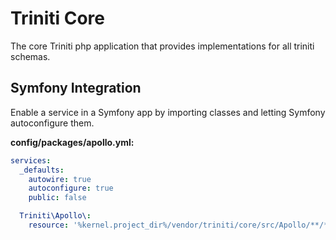Triniti Core
=============

The core Triniti php application that provides implementations for all triniti schemas.


## Symfony Integration
Enable a service in a Symfony app by importing classes and letting Symfony autoconfigure them.

__config/packages/apollo.yml:__

```yaml
services:
  _defaults:
    autowire: true
    autoconfigure: true
    public: false

  Triniti\Apollo\:
    resource: '%kernel.project_dir%/vendor/triniti/core/src/Apollo/**/*'

```
